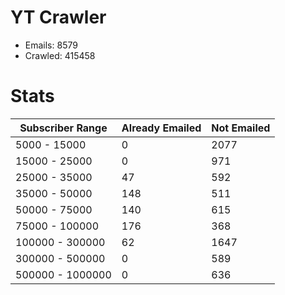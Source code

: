 # YT Crawler
- Emails: 8579
- Crawled: 415458

# Stats
| Subscriber Range  | Already Emailed | Not Emailed |
|-------|-------|-------|
| 5000 - 15000 | 0 | 2077 |
| 15000 - 25000 | 0 | 971 |
| 25000 - 35000 | 47 | 592 |
| 35000 - 50000 | 148 | 511 |
| 50000 - 75000 | 140 | 615 |
| 75000 - 100000 | 176 | 368 |
| 100000 - 300000 | 62 | 1647 |
| 300000 - 500000 | 0 | 589 |
| 500000 - 1000000 | 0 | 636 |
